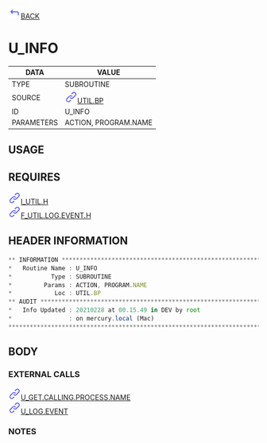 <img src="../.resources/themes/unicons-line-6563ff/corner-up-left-alt.svg" alt="BACK" width="25" />[BACK](../DOCS/UTIL.BP.md)  
# U_INFO  
|DATA|VALUE|
| --- | --- |
|TYPE|SUBROUTINE|
|SOURCE|<img src="../.resources/themes/unicons-line-6563ff/link.svg" alt="UTIL.BP" width="25" />[UTIL.BP](../DOCS/UTIL.BP.md)|
|ID|U_INFO|
|PARAMETERS|ACTION, PROGRAM.NAME|
    
## USAGE  
  
## REQUIRES  
<img src="../.resources/themes/unicons-line-6563ff/link.svg" alt="I_UTIL.H" width="25" />[I_UTIL.H](../DOCS.PAGE/I_UTIL.H.md)  
<img src="../.resources/themes/unicons-line-6563ff/link.svg" alt="F_UTIL.LOG.EVENT.H" width="25" />[F_UTIL.LOG.EVENT.H](../DOCS.PAGE/F_UTIL.LOG.EVENT.H.md)  
    
## HEADER INFORMATION  
```javascript
** INFORMATION ****************************************************************
*   Routine Name : U_INFO
*           Type : SUBROUTINE
*         Params : ACTION, PROGRAM.NAME
*            Loc : UTIL.BP
** AUDIT **********************************************************************
*   Info Updated : 20210228 at 00.15.49 in DEV by root
*                : on mercury.local (Mac)
*******************************************************************************

```
## BODY  
### EXTERNAL CALLS  
<img src="../.resources/themes/unicons-line-6563ff/link.svg" alt="U_GET.CALLING.PROCESS.NAME" width="25" />[U_GET.CALLING.PROCESS.NAME](../DOCS.PAGE/U_GET.CALLING.PROCESS.NAME.md)  
<img src="../.resources/themes/unicons-line-6563ff/link.svg" alt="U_LOG.EVENT" width="25" />[U_LOG.EVENT](../DOCS.PAGE/U_LOG.EVENT.md)  
### NOTES  
  
